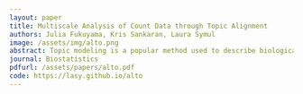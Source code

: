 ```yaml
---
layout: paper
title: Multiscale Analysis of Count Data through Topic Alignment
authors: Julia Fukuyama, Kris Sankaran, Laura Symul
image: /assets/img/alto.png
abstract: Topic modeling is a popular method used to describe biological count data.  With topic models, the user must specify the number of topics K. Since there is no definitive way to choose K and since a true value  might not exist, we develop techniques to study the relationships across models with different K. This can show how many topics are consistently present across different models, if a topic is only transiently present, or if a topic splits in two when K increases. This strategy gives more insight into the process generating the data than choosing a single value of K would. We design a visual representation of these cross-model relationships, which we call a topic alignment, and present three diagnostics based on it. We show the effectiveness of these tools for interpreting the topics on simulated and real data, and we release an accompanying R package, alto.
journal: Biostatistics
pdfurl: /assets/papers/alto.pdf
code: https://lasy.github.io/alto
---
```

